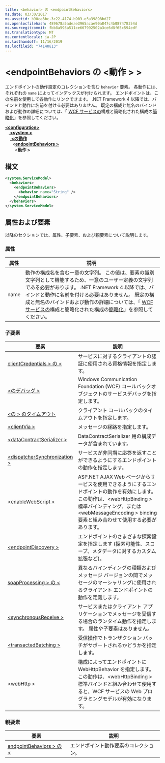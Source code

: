 ```yaml
---
title: <behavior> の <endpointBehaviors>
ms.date: 03/30/2017
ms.assetid: b90ca3bc-3c22-4174-b903-e3a39898bd27
ms.openlocfilehash: 489678a5adeae3965acae90a847c4b087478354d
ms.sourcegitcommit: fbb8a593a511ce667992502a3ce6d8f65c594edf
ms.translationtype: MT
ms.contentlocale: ja-JP
ms.lasthandoff: 11/16/2019
ms.locfileid: "74140813"
---
```

# <a name="behavior-of-endpointbehaviors"></a>\<endpointBehaviors の \<動作 > >
エンドポイントの動作設定のコレクションを含む `behavior` 要素。 各動作には、それぞれの `name` によってインデックスが付けられます。 エンドポイントは、この名前を使用して各動作にリンクできます。 .NET Framework 4 以降では、バインドと動作に名前を付ける必要はありません。 既定の構成と無名のバインドおよび動作の詳細については、「 [WCF サービスの](../../../wcf/samples/simplified-configuration-for-wcf-services.md)構成と簡略化された構成の[簡略化](../../../wcf/simplified-configuration.md)」を参照してください。  
  
[ **\<configuration>** ](../configuration-element.md)\
&nbsp; &nbsp;[ **\<system >** ](system-servicemodel.md) \
&nbsp;&nbsp;&nbsp;&nbsp;[ **\<の動作**](behaviors.md)\
&nbsp;&nbsp;&nbsp;&nbsp;&nbsp;&nbsp;\<[**endpointBehaviors >** ](endpointbehaviors.md)\
&nbsp;&nbsp;&nbsp;&nbsp;&nbsp;&nbsp;&nbsp;&nbsp;\<**動作 >**  
  
## <a name="syntax"></a>構文  
  
```xml  
<system.ServiceModel>
  <behaviors>
    <endpointBehaviors>
      <behavior name="String" />
    </endpointBehaviors>
  </behaviors>
</system.ServiceModel>
```  
  
## <a name="attributes-and-elements"></a>属性および要素  
 以降のセクションでは、属性、子要素、および親要素について説明します。  
  
### <a name="attributes"></a>属性  
  
|属性|説明|  
|---------------|-----------------|  
|name|動作の構成名を含む一意の文字列。 この値は、要素の識別文字列として機能するため、一意のユーザー定義の文字列である必要があります。 .NET Framework 4 以降では、バインドと動作に名前を付ける必要はありません。 既定の構成と無名のバインドおよび動作の詳細については、「 [WCF サービスの](../../../wcf/samples/simplified-configuration-for-wcf-services.md)構成と簡略化された構成の[簡略化](../../../wcf/simplified-configuration.md)」を参照してください。|  
  
### <a name="child-elements"></a>子要素  
  
|要素|説明|  
|-------------|-----------------|  
|[clientCredentials > の \<](clientcredentials.md)|サービスに対するクライアントの認証に使用される資格情報を指定します。|  
|[\<のデバッグ >](callbackdebug.md)|Windows Communication Foundation (WCF) コールバックオブジェクトのサービスデバッグを指定します。|  
|[\<の > のタイムアウト](callbacktimeouts.md)|クライアント コールバックのタイムアウトを指定します。|  
|[\<clientVia >](clientvia.md)|メッセージの経路を指定します。|  
|[\<dataContractSerializer >](datacontractserializer.md)|DataContractSerializer 用の構成データが含まれています。|  
|[\<dispatcherSynchronization >](dispatchersynchronization.md)|サービスが非同期に応答を返すことができるようにするエンドポイントの動作を指定します。|  
|[\<enableWebScript >](enablewebscript.md)|ASP.NET AJAX Web ページからサービスを使用できるようにするエンドポイントの動作を有効にします。 この動作は、\<webHttpBinding > 標準バインディング、または \<webMessageEncoding > binding 要素と組み合わせて使用する必要があります。|  
|[\<endpointDiscovery >](endpointdiscovery.md)|エンドポイントのさまざまな探索設定を指定します (探索可能性、スコープ、メタデータに対するカスタム拡張など)。|  
|[soapProcessing > の \<](soapprocessing.md)|異なるバインディングの種類およびメッセージ バージョンの間でメッセージのマーシャリングに使用されるクライアント エンドポイントの動作を定義します。|  
|[\<synchronousReceive >](synchronousreceive-element.md)|サービスまたはクライアント アプリケーションでメッセージを受信する場合のランタイム動作を指定します。 属性や子要素はありません。|  
|[\<transactedBatching >](transactedbatching.md)|受信操作でトランザクション バッチがサポートされるかどうかを指定します。|  
|[\<webHttp >](webhttp.md)|構成によってエンドポイントに WebHttpBehavior を指定します。 この動作は、\<webHttpBinding > 標準バインドと組み合わせて使用すると、WCF サービスの Web プログラミングモデルが有効になります。|  
  
### <a name="parent-elements"></a>親要素  
  
|要素|説明|  
|-------------|-----------------|  
|[endpointBehaviors > の \<](endpointbehaviors.md)|エンドポイント動作要素のコレクション。|
